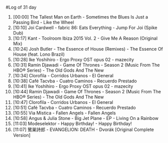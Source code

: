 #Log of 31 day

1. [00:00] The Tallest Man on Earth - Sometimes the Blues Is Just a Passing Bird - Like the Wheel
1. [10:10] Joi Cardwell - fabric 86: Eats Everything - Jump For Joi (Spike Dub)
1. [10:17] Kant - Toolroom Ibiza 2015 Vol. 2 - Give Me A Reason (Original Mix)
1. [10:24] Josh Butler - The Essence of House (Remixes) - The Essence Of House (feat. Lono Brazil)
1. [10:28] Ike Yoshihiro - Ergo Proxy OST opus 02 - mazecity
1. [10:31] Ramin Djawadi - Game Of Thrones - Season 2 (Music From The HBO® Series) - The Old Gods And The New
1. [10:34] Clorofila - Corridos Urbanos - El General
1. [10:38] Café Tacvba - Cuatro Caminos - Recuerdo Prestado
1. [10:41] Ike Yoshihiro - Ergo Proxy OST opus 02 - mazecity
1. [10:44] Ramin Djawadi - Game Of Thrones - Season 2 (Music From The HBO® Series) - The Old Gods And The New
1. [10:47] Clorofila - Corridos Urbanos - El General
1. [10:51] Café Tacvba - Cuatro Caminos - Recuerdo Prestado
1. [10:55] Via Mistica - Fallen Angels - Fallen Angels
1. [10:58] Angus & Julia Stone - Big Jet Plane - EP - Living On a Rainbow
1. [11:03] Modeselektor - Happy Birthday! - Happy Birthday!
1. [11:07] 鷺巣詩郎 - EVANGELION: DEATH - Dvorák [Original Complete Version]
